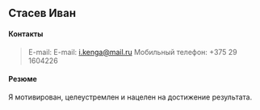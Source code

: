 ## **Стасев Иван**

#### **Контакты**
> E-mail: E-mail: i.kenga@mail.ru 
> Мобильный телефон: +375 29 1604226
#### **Резюме**

Я мотивирован, целеустремлен и нацелен на достижение результата.
